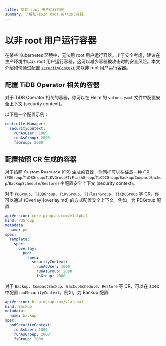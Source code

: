 ```yaml
---
title: 以非 root 用户运行容器
summary: 了解如何以非 root 用户运行容器。
---
```


# 以非 root 用户运行容器

在某些 Kubernetes 环境中，无法用 root 用户运行容器。出于安全考虑，建议在生产环境中以非 root 用户运行容器，这可以减少容器被攻击时的安全风险。本文介绍如何通过配置 [`securityContext`](https://kubernetes.io/docs/tasks/configure-pod-container/security-context/#set-the-security-context-for-a-pod) 来以非 root 用户运行容器。

## 配置 TiDB Operator 相关的容器

对于 TiDB Operator 相关的容器，你可以在 Helm 的 `values.yaml` 文件中配置安全上下文 (security context)。

以下是一个配置示例：

```yaml
controllerManager:
  securityContext:
    runAsUser: 1000
    runAsGroup: 2000
    fsGroup: 2000
```

## 配置按照 CR 生成的容器

对于按照 Custom Resource (CR) 生成的容器，你同样可以在任意一种 CR (`PDGroup`/`TiDBGroup`/`TiKVGroup`/`TiFlashGroup`/`TiCDCGroup`/`Backup`/`CompactBackup`/`BackupSchedule`/`Restore`) 中配置安全上下文 (security context)。

对于 `PDGroup`、`TiDBGroup`、`TiKVGroup`、`TiFlashGroup`、`TiCDCGroup` 等 CR，你可以通过 (Overlay)[overlay.md] 的方式配置安全上下文。例如，为 PDGroup 配置:

```yaml
apiVersion: core.pingcap.com/v1alpha1
kind: PDGroup
metadata:
  name: pd
spec:
  template:
    spec:
      overlay:
        pod:
          spec:
            securityContext:
              runAsUser: 1000
              runAsGroup: 2000
              fsGroup: 2000
```

对于 `Backup`、`CompactBackup`、`BackupSchedule`、`Restore` 等 CR，可以在 spec 中配置 `podSecurityContext`。例如，为 Backup 配置:

```yaml
apiVersion: br.pingcap.com/v1alpha1
kind: Backup
metadata:
  name: backup
spec:
  podSecurityContext:
    runAsUser: 1000
    runAsGroup: 2000
    fsGroup: 2000
```
